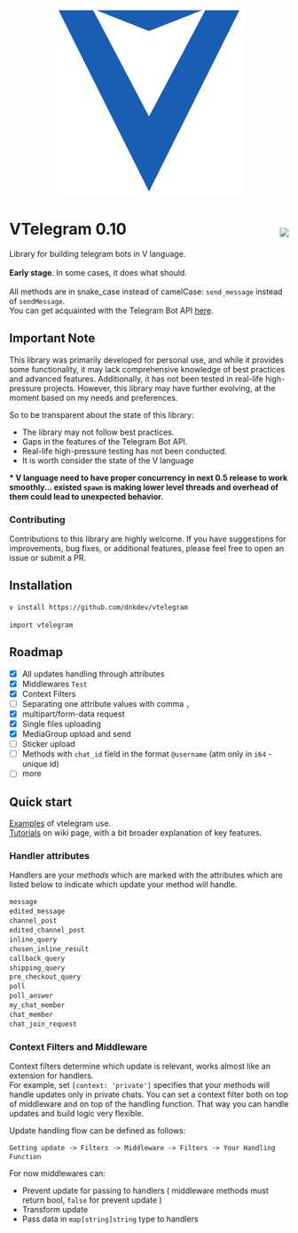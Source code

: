 <div align="center">
  <img src="https://raw.githubusercontent.com/dnkdev/vtelegram/master/VTelegram.svg">
</div>

<h1>VTelegram 0.10
<img align="right" style="margin-top:15px;" src="https://img.shields.io/static/v1?logo=telegram&label=Telegram Bot API&message=6.9&labelColor=ffffff&color=blue" href="https://core.telegram.org/bots/api">
</h1>

Library for building telegram bots in V language. <br><br>
**Early stage**. In some cases, it does what should.<br><br>
All methods are in snake_case instead of camelCase: `send_message` instead of `sendMessage`.
<br>
You can get acquainted with the Telegram Bot API [here](https://core.telegram.org/bots/api).

## Important Note

This library was primarily developed for personal use, and while it provides some functionality, it may lack comprehensive knowledge of best practices and advanced features. Additionally, it has not been tested in real-life high-pressure projects. However, this library may have further evolving, at the moment based on my needs and preferences.

So to be transparent about the state of this library:

- The library may not follow best practices.
- Gaps in the features of the Telegram Bot API.
- Real-life high-pressure testing has not been conducted.
- It is worth consider the state of the V language

<b>\* V language need to have proper concurrency in next 0.5 release to work smoothly... existed `spawn` is making lower level threads and overhead of them could lead to unexpected behavior.</b>

### Contributing

Contributions to this library are highly welcome. If you have suggestions for improvements, bug fixes, or additional features, please feel free to open an issue or submit a PR.

## Installation

```
v install https://github.com/dnkdev/vtelegram

import vtelegram
```

## Roadmap

- [x] All updates handling through attributes
- [x] Middlewares `Test`
- [x] Context Filters
- [ ] Separating one attribute values with comma `,`
- [x] multipart/form-data request
- [x] Single files uploading
- [x] MediaGroup upload and send
- [ ] Sticker upload
- [ ] Methods with `chat_id` field in the format `@username` (atm only in `i64` - unique id)
- [ ] more

## Quick start

[Examples](https://github.com/dnkdev/vtelegram/tree/master/examples) of vtelegram use.<br>
[Tutorials](https://github.com/dnkdev/vtelegram/wiki/Tutorials) on wiki page, with a bit broader explanation of key features.

### Handler attributes

Handlers are your _methods_ which are marked with the attributes which are listed below to indicate which update your method will handle.

```v
message
edited_message
channel_post
edited_channel_post
inline_query
chosen_inline_result
callback_query
shipping_query
pre_checkout_query
poll
poll_answer
my_chat_member
chat_member
chat_join_request
```

### Context Filters and Middleware

Context filters determine which update is relevant, works almost like an extension for handlers.<br>
For example, set `[context: 'private']` specifies that your methods will handle updates only in private chats. You can set a context filter both on top of middleware and on top of the handling function. That way you can handle updates and build logic very flexible.

Update handling flow can be defined as follows: <br>

```
Getting update -> Filters -> Middleware -> Filters -> Your Handling Function
```

For now middlewares can:

- Prevent update for passing to handlers ( middleware methods must return bool, `false` for prevent update )
- Transform update
- Pass data in `map[string]string` type to handlers
